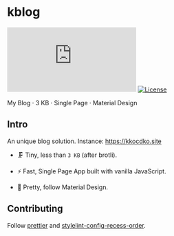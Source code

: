 # kblog

[![Bundle Size](https://flat.badgen.net/badgesize/brotli/kkocdko/kblog-dist/master/bundle.js?color=4caf50)](https://github.com/kkocdko/kblog-dist/blob/master/bundle.js)
[![License](https://flat.badgen.net/badge/license/Unlicense%20+%20CC0?color=4caf50)](LICENSE)

My Blog · 3 KB · Single Page · Material Design

## Intro

An unique blog solution. Instance: <https://kkocdko.site>

- 🗜️ Tiny, less than `3 KB` (after brotli).

- ⚡️ Fast, Single Page App built with vanilla JavaScript.

- 💎 Pretty, follow Material Design.

## Contributing

Follow [prettier](https://github.com/prettier/prettier) and [stylelint-config-recess-order](https://github.com/stormwarning/stylelint-config-recess-order).
